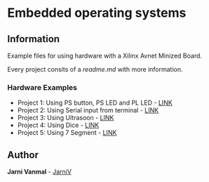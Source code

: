 # Embedded operating systems

## Information
Example files for using hardware with a Xilinx Avnet Minized Board.

Every project consits of a _readme.md_ with more information. 

### Hardware Examples

* Project 1: Using PS button, PS LED and PL LED - [LINK](https://github.com/JarniV/EOS/tree/master/Project1) 
* Project 2: Using Serial input from terminal - [LINK](https://github.com/JarniV/EOS/tree/master/project2) 
* Project 3: Using Ultrasoon - [LINK](https://github.com/JarniV/EOS/tree/master/Project3) 
* Project 4: Using Dice - [LINK](https://github.com/JarniV/EOS/tree/master/Project4) 
* Project 5: Using 7 Segment - [LINK](https://github.com/JarniV/EOS/tree/master/Project5) 

## Author

**Jarni Vanmal** - [JarniV](https://github.com/JarniV)

